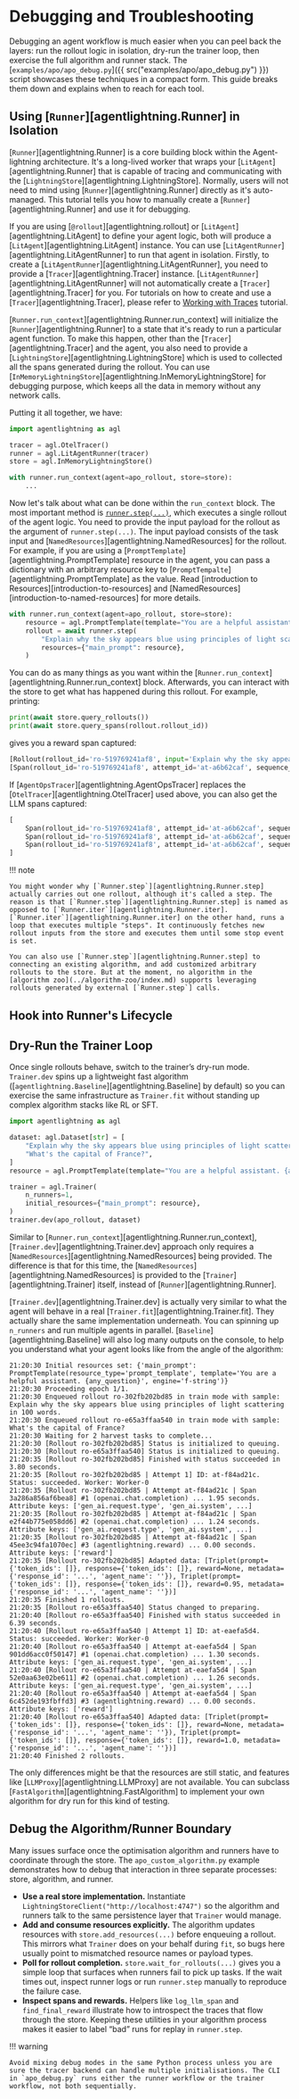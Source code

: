 # Debugging and Troubleshooting

Debugging an agent workflow is much easier when you can peel back the layers: run the rollout logic in isolation, dry-run the trainer loop, then exercise the full algorithm and runner stack. The [`examples/apo/apo_debug.py`]({{ src("examples/apo/apo_debug.py") }}) script showcases these techniques in a compact form. This guide breaks them down and explains when to reach for each tool.

## Using [`Runner`][agentlightning.Runner] in Isolation

[`Runner`][agentlightning.Runner] is a core building block within the Agent-lightning architecture. It's a long-lived worker that wraps your [`LitAgent`][agentlightning.Runner] that is capable of tracing and communicating with the [`LightningStore`][agentlightning.LightningStore]. Normally, users will not need to mind using [`Runner`][agentlightning.Runner] directly as it's auto-managed. This tutorial tells you how to manually create a [`Runner`][agentlightning.Runner] and use it for debugging.

If you are using [`@rollout`][agentlightning.rollout] or [`LitAgent`][agentlightning.LitAgent] to define your agent logic, both will produce a [`LitAgent`][agentlightning.LitAgent] instance. You can use [`LitAgentRunner`][agentlightning.LitAgentRunner] to run that agent in isolation. Firstly, to create a [`LitAgentRunner`][agentlightning.LitAgentRunner], you need to provide a [`Tracer`][agentlightning.Tracer] instance. [`LitAgentRunner`][agentlightning.LitAgentRunner] will not automatically create a [`Tracer`][agentlightning.Tracer] for you. For tutorials on how to create and use a [`Tracer`][agentlightning.Tracer], please refer to [Working with Traces](./traces.md) tutorial.

[`Runner.run_context`][agentlightning.Runner.run_context] will initialize the [`Runner`][agentlightning.Runner] to a state that it's ready to run a particular agent function. To make this happen, other than the [`Tracer`][agentlightning.Tracer] and the agent, you also need to provide a [`LightningStore`][agentlightning.LightningStore] which is used to collected all the spans generated during the rollout. You can use [`InMemoryLightningStore`][agentlightning.InMemoryLightningStore] for debugging purpose, which keeps all the data in memory without any network calls.

Putting it all together, we have:

```python
import agentlightning as agl

tracer = agl.OtelTracer()
runner = agl.LitAgentRunner(tracer)
store = agl.InMemoryLightningStore()

with runner.run_context(agent=apo_rollout, store=store):
    ...
```

Now let's talk about what can be done within the `run_context` block. The most important method is [`runner.step(...)`](agentlightning.Runner.step), which executes a single rollout of the agent logic. You need to provide the input payload for the rollout as the argument of `runner.step(...)`. The input payload consists of the task input and [`NamedResources`][agentlightning.NamedResources] for the rollout. For example, if you are using a [`PromptTemplate`][agentlightning.PromptTemplate] resource in the agent, you can pass a dictionary with an arbitrary resource key to [`PromptTempalte`][agentlightning.PromptTemplate] as the value. Read [introduction to Resources][introduction-to-resources] and [NamedResources][introduction-to-named-resources] for more details.

```python
with runner.run_context(agent=apo_rollout, store=store):
    resource = agl.PromptTemplate(template="You are a helpful assistant. {any_question}", engine="f-string")
    rollout = await runner.step(
        "Explain why the sky appears blue using principles of light scattering in 100 words.",
        resources={"main_prompt": resource},
    )
```

You can do as many things as you want within the [`Runner.run_context`][agentlightning.Runner.run_context] block. Afterwards, you can interact with the store to get what has happened during this rollout. For example, printing:

```python
print(await store.query_rollouts())
print(await store.query_spans(rollout.rollout_id))
```

gives you a reward span captured:

```python
[Rollout(rollout_id='ro-519769241af8', input='Explain why the sky appears blue using principles of light scattering in 100 words.', start_time=1760706315.6996238, ..., status='succeeded')]
[Span(rollout_id='ro-519769241af8', attempt_id='at-a6b62caf', sequence_id=1, ..., name='agentlightning.reward', attributes={'reward': 0.95}, ...)]
```

If [`AgentOpsTracer`][agentlightning.AgentOpsTracer] replaces the [`OtelTracer`][agentlightning.OtelTracer] used above, you can also get the LLM spans captured:

```python
[
    Span(rollout_id='ro-519769241af8', attempt_id='at-a6b62caf', sequence_id=1, ..., name='openai.chat.completion', attributes={..., 'gen_ai.prompt.0.role': 'user', 'gen_ai.prompt.0.content': 'You are a helpful assistant. Explain why the sky appears blue using principles of light scattering in 100 words.', ...}),
    Span(rollout_id='ro-519769241af8', attempt_id='at-a6b62caf', sequence_id=2, ..., name='openai.chat.completion', attributes={..., 'gen_ai.prompt.0.role': 'user', 'gen_ai.prompt.0.content': 'Evaluate how well the output fulfills the task...', ...}),
    Span(rollout_id='ro-519769241af8', attempt_id='at-a6b62caf', sequence_id=3, ..., name='agentlightning.reward', attributes={'reward': 0.95}, ...)
]
```

!!! note

    You might wonder why [`Runner.step`][agentlightning.Runner.step] actually carries out one rollout, although it's called a step. The reason is that [`Runner.step`][agentlightning.Runner.step] is named as opposed to [`Runner.iter`][agentlightning.Runner.iter]. [`Runner.iter`][agentlightning.Runner.iter] on the other hand, runs a loop that executes multiple "steps". It continuously fetches new rollout inputs from the store and executes them until some stop event is set.

    You can also use [`Runner.step`][agentlightning.Runner.step] to connecting an existing algorithm, and add customized arbitrary rollouts to the store. But at the moment, no algorithm in the [algorithm zoo](../algorithm-zoo/index.md) supports leveraging rollouts generated by external [`Runner.step`] calls.

## Hook into Runner's Lifecycle



## Dry-Run the Trainer Loop

Once single rollouts behave, switch to the trainer’s dry-run mode. `Trainer.dev` spins up a lightweight fast algorithm ([`agentlightning.Baseline`][agentlightning.Baseline] by default) so you can exercise the same infrastructure as `Trainer.fit` without standing up complex algorithm stacks like RL or SFT.

```python
import agentlightning as agl

dataset: agl.Dataset[str] = [
    "Explain why the sky appears blue using principles of light scattering in 100 words.",
    "What's the capital of France?",
]
resource = agl.PromptTemplate(template="You are a helpful assistant. {any_question}", engine="f-string")

trainer = agl.Trainer(
    n_runners=1,
    initial_resources={"main_prompt": resource},
)
trainer.dev(apo_rollout, dataset)
```

Similar to [`Runner.run_context`][agentlightning.Runner.run_context], [`Trainer.dev`][agentlightning.Trainer.dev] approach only requires a [`NamedResources`][agentlightning.NamedResources] being provided. The difference is that for this time, the [`NamedResources`][agentlightning.NamedResources] is provided to the [`Trainer`][agentlightning.Trainer] itself, instead of [`Runner`][agentlightning.Runner].

[`Trainer.dev`][agentlightning.Trainer.dev] is actually very similar to what the agent will behave in a real [`Trainer.fit`][agentlightning.Trainer.fit]. They actually share the same implementation underneath. You can spinning up `n_runners` and run multiple agents in parallel. [`Baseline`][agentlightning.Baseline] will also log many outputs on the console, to help you understand what your agent looks like from the angle of the algorithm:

```text
21:20:30 Initial resources set: {'main_prompt': PromptTemplate(resource_type='prompt_template', template='You are a helpful assistant. {any_question}', engine='f-string')}
21:20:30 Proceeding epoch 1/1.
21:20:30 Enqueued rollout ro-302fb202bd85 in train mode with sample: Explain why the sky appears blue using principles of light scattering in 100 words.
21:20:30 Enqueued rollout ro-e65a3ffaa540 in train mode with sample: What's the capital of France?
21:20:30 Waiting for 2 harvest tasks to complete...
21:20:30 [Rollout ro-302fb202bd85] Status is initialized to queuing.
21:20:30 [Rollout ro-e65a3ffaa540] Status is initialized to queuing.
21:20:35 [Rollout ro-302fb202bd85] Finished with status succeeded in 3.80 seconds.
21:20:35 [Rollout ro-302fb202bd85 | Attempt 1] ID: at-f84ad21c. Status: succeeded. Worker: Worker-0
21:20:35 [Rollout ro-302fb202bd85 | Attempt at-f84ad21c | Span 3a286a856af6bea8] #1 (openai.chat.completion) ... 1.95 seconds. Attribute keys: ['gen_ai.request.type', 'gen_ai.system', ...]
21:20:35 [Rollout ro-302fb202bd85 | Attempt at-f84ad21c | Span e2f44b775e058dd6] #2 (openai.chat.completion) ... 1.24 seconds. Attribute keys: ['gen_ai.request.type', 'gen_ai.system', ...]
21:20:35 [Rollout ro-302fb202bd85 | Attempt at-f84ad21c | Span 45ee3c94fa1070ec] #3 (agentlightning.reward) ... 0.00 seconds. Attribute keys: ['reward']
21:20:35 [Rollout ro-302fb202bd85] Adapted data: [Triplet(prompt={'token_ids': []}, response={'token_ids': []}, reward=None, metadata={'response_id': '...', 'agent_name': ''}), Triplet(prompt={'token_ids': []}, response={'token_ids': []}, reward=0.95, metadata={'response_id': '...', 'agent_name': ''})]
21:20:35 Finished 1 rollouts.
21:20:35 [Rollout ro-e65a3ffaa540] Status changed to preparing.
21:20:40 [Rollout ro-e65a3ffaa540] Finished with status succeeded in 6.39 seconds.
21:20:40 [Rollout ro-e65a3ffaa540 | Attempt 1] ID: at-eaefa5d4. Status: succeeded. Worker: Worker-0
21:20:40 [Rollout ro-e65a3ffaa540 | Attempt at-eaefa5d4 | Span 901dd6acc0f50147] #1 (openai.chat.completion) ... 1.30 seconds. Attribute keys: ['gen_ai.request.type', 'gen_ai.system', ...]
21:20:40 [Rollout ro-e65a3ffaa540 | Attempt at-eaefa5d4 | Span 52e0aa63e02be611] #2 (openai.chat.completion) ... 1.26 seconds. Attribute keys: ['gen_ai.request.type', 'gen_ai.system', ...]
21:20:40 [Rollout ro-e65a3ffaa540 | Attempt at-eaefa5d4 | Span 6c452de193fbffd3] #3 (agentlightning.reward) ... 0.00 seconds. Attribute keys: ['reward']
21:20:40 [Rollout ro-e65a3ffaa540] Adapted data: [Triplet(prompt={'token_ids': []}, response={'token_ids': []}, reward=None, metadata={'response_id': '...', 'agent_name': ''}), Triplet(prompt={'token_ids': []}, response={'token_ids': []}, reward=1.0, metadata={'response_id': '...', 'agent_name': ''})]
21:20:40 Finished 2 rollouts.
```

The only differences might be that the resources are still static, and features like [`LLMProxy`][agentlightning.LLMProxy] are not available. You can subclass [`FastAlgorithm`][agentlightning.FastAlgorithm] to implement your own algorithm for dry run for this kind of testing.

## Debug the Algorithm/Runner Boundary

Many issues surface once the optimisation algorithm and runners have to coordinate through the store. The `apo_custom_algorithm.py` example demonstrates how to debug that interaction in three separate processes: store, algorithm, and runner.

- **Use a real store implementation.** Instantiate `LightningStoreClient("http://localhost:4747")` so the algorithm and runners talk to the same persistence layer that `Trainer` would manage.
- **Add and consume resources explicitly.** The algorithm updates resources with `store.add_resources(...)` before enqueuing a rollout. This mirrors what `Trainer` does on your behalf during `fit`, so bugs here usually point to mismatched resource names or payload types.
- **Poll for rollout completion.** `store.wait_for_rollouts(...)` gives you a simple loop that surfaces when runners fail to pick up tasks. If the wait times out, inspect runner logs or run `runner.step` manually to reproduce the failure case.
- **Inspect spans and rewards.** Helpers like `log_llm_span` and `find_final_reward` illustrate how to introspect the traces that flow through the store. Keeping these utilities in your algorithm process makes it easier to label “bad” runs for replay in `runner.step`.

!!! warning

    Avoid mixing debug modes in the same Python process unless you are sure the tracer backend can handle multiple initialisations. The CLI in `apo_debug.py` runs either the runner workflow or the trainer workflow, not both sequentially.
